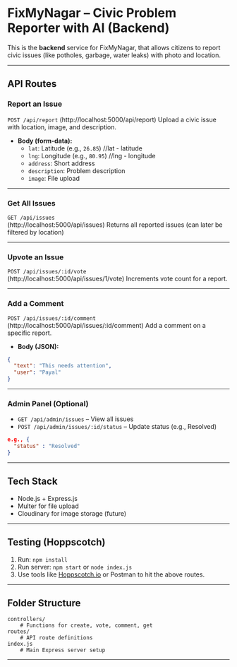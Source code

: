 #  FixMyNagar – Civic Problem Reporter with AI (Backend)

This is the **backend** service for FixMyNagar, that allows citizens to report civic issues (like potholes, garbage, water leaks) with photo and location. 

---

##  API Routes

###  Report an Issue
`POST /api/report` 
(http://localhost:5000/api/report) 
Upload a civic issue with location, image, and description.

- **Body (form-data):**
  - `lat`: Latitude (e.g., `26.85`) //lat - latitude
  - `lng`: Longitude (e.g., `80.95`) //lng - longitude
  - `address`: Short address
  - `description`: Problem description
  - `image`: File upload

---

###  Get All Issues
`GET /api/issues`  
(http://localhost:5000/api/issues)
Returns all reported issues (can later be filtered by location)

---

###  Upvote an Issue
`POST /api/issues/:id/vote`  
(http://localhost:5000/api/issues/1/vote)
Increments vote count for a report.

---

###  Add a Comment
`POST /api/issues/:id/comment`  
(http://localhost:5000/api/issues/:id/comment)
Add a comment on a specific report.

- **Body (JSON):**
```json
{
  "text": "This needs attention",
  "user": "Payal"
}
```

---

###  Admin Panel (Optional)

- `GET /api/admin/issues` – View all issues
- `POST /api/admin/issues/:id/status` – Update status (e.g., Resolved) 

```json
e.g., {
  "status" : "Resolved"
}
```
---

##  Tech Stack
- Node.js + Express.js
- Multer for file upload
- Cloudinary for image storage (future)
---

##  Testing (Hoppscotch)
1. Run: `npm install`
2. Run server: `npm start` or `node index.js`
3. Use tools like [Hoppscotch.io](https://hoppscotch.io) or Postman to hit the above routes.

---


##  Folder Structure

```
controllers/
    # Functions for create, vote, comment, get 
routes/
    # API route definitions
index.js                
    # Main Express server setup
```

---



